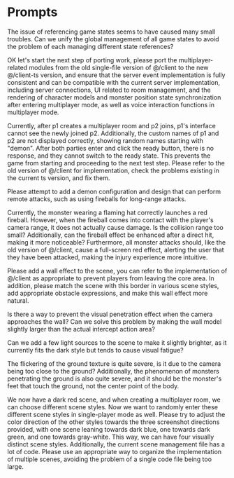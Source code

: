 # Prompts

The issue of referencing game states seems to have caused many small troubles. Can we unify the global management of all game states to avoid the problem of each managing different state references?

OK let's start the next step of porting work, please port the multiplayer-related modules from the old single-file version of @/client to the new @/client-ts version, and ensure that the server event implementation is fully consistent and can be compatible with the current server implementation, including server connections, UI related to room management, and the rendering of character models and monster position state synchronization after entering multiplayer mode, as well as voice interaction functions in multiplayer mode.

Currently, after p1 creates a multiplayer room and p2 joins, p1's interface cannot see the newly joined p2. Additionally, the custom names of p1 and p2 are not displayed correctly, showing random names starting with "demon". After both parties enter and click the ready button, there is no response, and they cannot switch to the ready state. This prevents the game from starting and proceeding to the next test step. Please refer to the old version of @/client for implementation, check the problems existing in the current ts version, and fix them.

Please attempt to add a demon configuration and design that can perform remote attacks, such as using fireballs for long-range attacks.

Currently, the monster wearing a flaming hat correctly launches a red fireball. However, when the fireball comes into contact with the player's camera range, it does not actually cause damage. Is the collision range too small? Additionally, can the fireball effect be enhanced after a direct hit, making it more noticeable? Furthermore, all monster attacks should, like the old version of @/client, cause a full-screen red effect, alerting the user that they have been attacked, making the injury experience more intuitive.

Please add a wall effect to the scene, you can refer to the implementation of @/client as appropriate to prevent players from leaving the core area. In addition, please match the scene with this border in various scene styles, add appropriate obstacle expressions, and make this wall effect more natural.

Is there a way to prevent the visual penetration effect when the camera approaches the wall? Can we solve this problem by making the wall model slightly larger than the actual intercept action area?

Can we add a few light sources to the scene to make it slightly brighter, as it currently fits the dark style but tends to cause visual fatigue?

The flickering of the ground texture is quite severe, is it due to the camera being too close to the ground? Additionally, the phenomenon of monsters penetrating the ground is also quite severe, and it should be the monster's feet that touch the ground, not the center point of the body.

We now have a dark red scene, and when creating a multiplayer room, we can choose different scene styles. Now we want to randomly enter these different scene styles in single-player mode as well. Please try to adjust the color direction of the other styles towards the three screenshot directions provided, with one scene leaning towards dark blue, one towards dark green, and one towards gray-white. This way, we can have four visually distinct scene styles. Additionally, the current scene management file has a lot of code. Please use an appropriate way to organize the implementation of multiple scenes, avoiding the problem of a single code file being too large.
